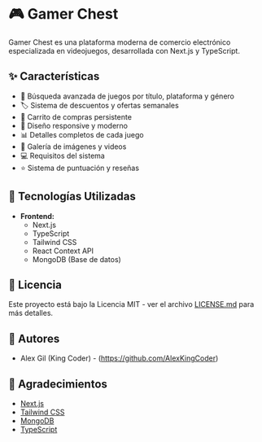 # 🎮 Gamer Chest

Gamer Chest es una plataforma moderna de comercio electrónico especializada en videojuegos, desarrollada con Next.js y TypeScript.

## ✨ Características

- 🎯 Búsqueda avanzada de juegos por título, plataforma y género
- 🏷️ Sistema de descuentos y ofertas semanales
- 🛒 Carrito de compras persistente
- 📱 Diseño responsive y moderno
- 📊 Detalles completos de cada juego
- 🎥 Galería de imágenes y videos
- 💻 Requisitos del sistema
- ⭐ Sistema de puntuación y reseñas

## 🚀 Tecnologías Utilizadas

- **Frontend:**
  - Next.js
  - TypeScript
  - Tailwind CSS
  - React Context API
  - MongoDB (Base de datos)

## 📝 Licencia

Este proyecto está bajo la Licencia MIT - ver el archivo [LICENSE.md](LICENSE.md) para más detalles.

## 👥 Autores

- Alex Gil (King Coder) - (https://github.com/AlexKingCoder)

## 🙏 Agradecimientos

- [Next.js](https://nextjs.org/)
- [Tailwind CSS](https://tailwindcss.com/)
- [MongoDB](https://www.mongodb.com/)
- [TypeScript](https://www.typescriptlang.org/)